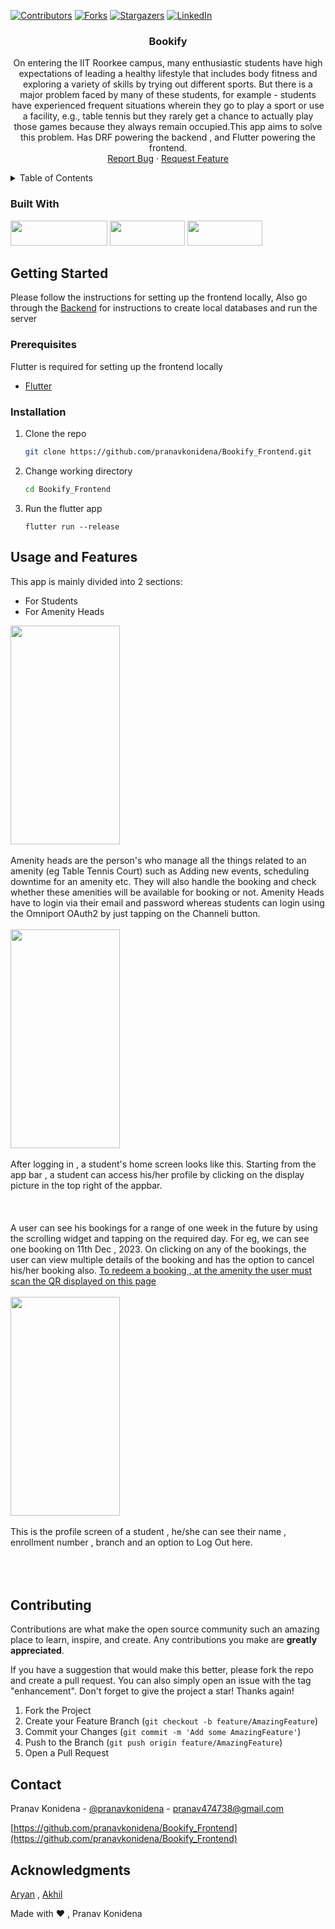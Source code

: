 <!-- Improved compatibility of back to top link: See: https://github.com/othneildrew/Best-README-Template/pull/73 -->
<!--
*** Thanks for checking out the Best-README-Template. If you have a suggestion
*** that would make this better, please fork the repo and create a pull request
*** or simply open an issue with the tag "enhancement".
*** Don't forget to give the project a star!
*** Thanks again! Now go create something AMAZING! :D
-->



<!-- PROJECT SHIELDS -->
<!--
*** I'm using markdown "reference style" links for readability.
*** Reference links are enclosed in brackets [ ] instead of parentheses ( ).
*** See the bottom of this document for the declaration of the reference variables
*** for contributors-url, forks-url, etc. This is an optional, concise syntax you may use.
*** https://www.markdownguide.org/basic-syntax/#reference-style-links
-->
[![Contributors][contributors-shield]][contributors-url]
[![Forks][forks-shield]][forks-url]
[![Stargazers][stars-shield]][stars-url]
[![LinkedIn][linkedin-shield]][linkedin-url]

<h3 align="center">Bookify</h3>

  <p align="center">
    On entering the IIT Roorkee campus, many enthusiastic students have high expectations of leading a healthy lifestyle that includes body fitness and exploring a variety of skills by trying out different sports. But there is a major problem faced by many of these students, for example - students have experienced frequent situations wherein they go to play a sport or use a facility, e.g., table tennis but they rarely get a chance to actually play those games because they always remain occupied.This app aims to solve this problem. Has DRF powering the backend , and Flutter powering the frontend. 
    <br />
    <a href="https://github.com/pranavkonidena/Bookify_Frontend/issues">Report Bug</a>
    ·
    <a href="https://github.com/pranavkonidena/Bookify_Frontend/issues">Request Feature</a>
  </p>
</div>



<!-- TABLE OF CONTENTS -->
<details>
  <summary>Table of Contents</summary>
  <ol>
    <li>
      <a href="#about-the-project">About The Project</a>
      <ul>
        <li><a href="#built-with">Built With</a></li>
      </ul>
    </li>
    <li>
      <a href="#getting-started">Getting Started</a>
      <ul>
        <li><a href="#prerequisites">Prerequisites</a></li>
        <li><a href="#installation">Installation</a></li>
      </ul>
    </li>
    <li><a href="#usage">Usage</a></li>
    <li><a href="#roadmap">Roadmap</a></li>
    <li><a href="#contributing">Contributing</a></li>
    <li><a href="#license">License</a></li>
    <li><a href="#contact">Contact</a></li>
    <li><a href="#acknowledgments">Acknowledgments</a></li>
  </ol>
</details>

### Built With

 <img src = "https://static.djangoproject.com/img/logos/django-logo-negative.svg" height = 40 width = 155>
 <img src = "https://storage.googleapis.com/cms-storage-bucket/847ae81f5430402216fd.svg" height = 40 width = 120>
 <img src = "https://omniport.readthedocs.io/en/latest/_images/op_wordmark.png" height = 40 width = 120>
 

<!-- GETTING STARTED -->
## Getting Started
Please follow the instructions for setting up the frontend locally, Also go through the [Backend](https://github.com/pranavkonidena/Bookify_Backend) for instructions to create local databases and run the server

### Prerequisites

Flutter is required for setting up the frontend locally
* [Flutter](https://docs.flutter.dev/get-started/install)

### Installation
1. Clone the repo
   ```sh
   git clone https://github.com/pranavkonidena/Bookify_Frontend.git
   ```
2. Change working directory
   ```sh
   cd Bookify_Frontend
   ```
4. Run the flutter app
   ```flutter
   flutter run --release
   ```


<!-- USAGE EXAMPLES -->
## Usage and Features
This app is mainly divided into 2 sections:

* For Students
* For Amenity Heads


<img src = "https://github.com/pranavkonidena/Bookify_Frontend/assets/122373207/67c8d1a1-29e4-454c-8d28-36a4f81a62f3" height = 350 width= 175>
<br>
<br>
Amenity heads are the person's who manage all the things related to an amenity (eg Table Tennis Court) such as Adding new events, scheduling downtime for an amenity etc. They will also handle the booking and check whether these amenities will be available for booking or not. Amenity Heads have to login via their email and password whereas students can login using the Omniport OAuth2 by just tapping on the Channeli button.
<br>
<br>
<img src = "https://github.com/pranavkonidena/Bookify_Frontend/assets/122373207/5c9d0982-cca4-4c06-881c-d9c0e21057c9" height = 350 width= 175>
<br>
<br>
After logging in , a student's home screen looks like this. Starting from the app bar , a student can access his/her profile by clicking on the display picture in the top right of the appbar. 
<br>
<br>

<br>
<br>
A user can see his bookings for a range of one week in the future by using the scrolling widget and tapping on the required day. For eg, we can see one booking on 11th Dec , 2023. On clicking on any of the bookings, the user can view multiple details of the booking and has the option to cancel his/her booking also. <u>To redeem a booking , at the amenity the user must scan the QR displayed on this page</u>
<br>
<br>
<img src = "https://github.com/pranavkonidena/Bookify_Frontend/assets/122373207/727110bb-a0df-4f25-8682-5c080bc3b9ed" height = 350 width= 175>
<br>
<br>
This is the profile screen of a student , he/she can see their name , enrollment number , branch and an option to Log Out here.
<br>
<br>

<br>
<br>




<!-- CONTRIBUTING -->
## Contributing

Contributions are what make the open source community such an amazing place to learn, inspire, and create. Any contributions you make are **greatly appreciated**.

If you have a suggestion that would make this better, please fork the repo and create a pull request. You can also simply open an issue with the tag "enhancement".
Don't forget to give the project a star! Thanks again!

1. Fork the Project
2. Create your Feature Branch (`git checkout -b feature/AmazingFeature`)
3. Commit your Changes (`git commit -m 'Add some AmazingFeature'`)
4. Push to the Branch (`git push origin feature/AmazingFeature`)
5. Open a Pull Request

<!-- CONTACT -->
## Contact

Pranav Konidena - [@pranavkonidena](https://instagram.com/pranavkonidena) - pranav474738@gmail.com

[https://github.com/pranavkonidena/Bookify_Frontend](https://github.com/pranavkonidena/Bookify_Frontend)




<!-- ACKNOWLEDGMENTS -->
## Acknowledgments

[Aryan](https://github.com/just-ary27) , [Akhil]()

Made with ♥ , Pranav Konidena


<!-- MARKDOWN LINKS & IMAGES -->
<!-- https://www.markdownguide.org/basic-syntax/#reference-style-links -->
[contributors-shield]: https://img.shields.io/github/contributors/pranavkonidena/Bookify_Frontend.svg?style=for-the-badge
[contributors-url]: https://github.com/pranavkonidena/Bookify_Frontend/graphs/contributors
[forks-shield]: https://img.shields.io/github/forks/pranavkonidena/Bookify_Frontend.svg?style=for-the-badge
[forks-url]: https://github.com/pranavkonidena/Bookify_Frontend/network/members
[stars-shield]: https://img.shields.io/github/stars/pranavkonidena/Bookify_Frontend.svg?style=for-the-badge
[stars-url]: https://github.com/pranavkonidena/Bookify_Frontend/stargazers
[linkedin-shield]: https://img.shields.io/badge/-LinkedIn-black.svg?style=for-the-badge&logo=linkedin&colorB=555
[linkedin-url]: https://linkedin.com/in/pranav-konidena-45102b25b
[https://github.com/pranavkonidena/Bookify_Frontend/assets/122373207/441a31c4-e32b-499f-a20d-dead6d00fc1d]: images/screenshot.png
[Django]: https://static.djangoproject.com/img/logos/django-logo-positive.svg
[Django-url]: https://www.djangoproject.com/
[React.js]: https://img.shields.io/badge/React-20232A?style=for-the-badge&logo=react&logoColor=61DAFB
[React-url]: https://reactjs.org/
[Vue.js]: https://img.shields.io/badge/Vue.js-35495E?style=for-the-badge&logo=vuedotjs&logoColor=4FC08D
[Vue-url]: https://vuejs.org/
[Angular.io]: https://img.shields.io/badge/Angular-DD0031?style=for-the-badge&logo=angular&logoColor=white
[Angular-url]: https://angular.io/
[Svelte.dev]: https://img.shields.io/badge/Svelte-4A4A55?style=for-the-badge&logo=svelte&logoColor=FF3E00
[Svelte-url]: https://svelte.dev/
[Laravel.com]: https://img.shields.io/badge/Laravel-FF2D20?style=for-the-badge&logo=laravel&logoColor=white
[Laravel-url]: https://laravel.com
[Bootstrap.com]: https://img.shields.io/badge/Bootstrap-563D7C?style=for-the-badge&logo=bootstrap&logoColor=white
[Bootstrap-url]: https://getbootstrap.com
[JQuery.com]: https://img.shields.io/badge/jQuery-0769AD?style=for-the-badge&logo=jquery&logoColor=white
[JQuery-url]: https://jquery.com 
